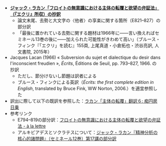 - **[ジャック・ラカン「フロイトの無意識における主体の転覆と欲望の弁証法」（『エクリ』所収）の抄訳](https://github.com/kyonenya/subversion-du-sujet/blob/main/E821–827.md)**
	- 論文末尾、去勢と大文字の〈他者〉の享楽に関する箇所（E821–827）の部分訳
	- 「最後に置かれている去勢に関する題材は1966年に——言い換えればセミネール13巻の後に——加えられた可能性がきわめて高い」（ブルース・フィンク『「エクリ」を読む』155頁, 上尾真道・小倉拓也・渋谷亮訳, 人文書院, 2015年）
- Jacques Lacan (1966) « Subversion du sujet et dialectique du desir dans l'inconscient freudien », *Écrits*, Éditions de Seuil, pp. 793–827, 1966. の抄訳
    - ただし、節分けないし節題は訳者による
    - ブルース・フィンクによる英訳（*Écrits: the first complete edition in English*, translated by Bruce Fink, WW Norton, 2006.）を適宜参照した
- 訳出に際して以下の既訳を参照した：[ラカン「主体の転覆」翻訳６: 痴円房日乗](http://hiroshikaquail.cocolog-nifty.com/blog/2016/07/post-ecf9.html)
- 参考リンク
	- E794–819の部分訳：[フロイトの無意識における主体の転覆と欲望の弁証法 - à la lettre](https://psychanalyse.hatenablog.com/entry/20041122/p1)
	- アルキビアデスとソクラテスについて：[ジャック・ラカン『精神分析の核心的諸問題』（セミネール12巻）第17講の部分訳](https://gist.github.com/kyonenya/57766c9d812e761a6f29e7c670175704)
